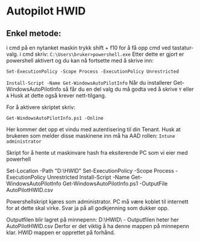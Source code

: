 # Autopilot HWID

## Enkel metode:
i cmd på en nytanket maskin trykk shift + f10 for å få opp cmd ved tastatur-valg. 
i cmd skriv:
`C:\Users\bruker>powershell.exe`
Etter dette er gjort er powershell aktivert og du kan nå fortsette med å skrive inn:

`Set-ExecutionPolicy -Scope Process -ExecutionPolicy Unrestricted`

`Install-Script -Name Get-WindowsAutoPilotInfo`
Når du installerer Get-WindowsAutoPilotInfo så får du en del valg du må godta ved å skrive `Y` eller `A` Husk at dette også krever nett-tilgang.

For å aktivere skriptet skriv:

`Get-WindowsAutoPilotInfo.ps1 -Online`

Her kommer det opp et vindu med autentisering til din Tenant. Husk at brukeren som melder disse maskinene inn må ha AAD rollen: `Intune administrator`



Skript for å hente ut maskinvare hash fra eksiterende PC som vi eier med powerhell
 
Set-Location -Path "D:\HWID"
Set-ExecutionPolicy -Scope Process -ExecutionPolicy Unrestricted
Install-Script -Name Get-WindowsAutoPilotInfo
Get-WindowsAutoPilotInfo.ps1 -OutputFile AutoPilotHWID.csv
 
Powershellskript kjøres som administrator. PC må være koblet til internett for at dette skal virke. 
Svar ja på all godkjenning som dukker opp.
 
Outputfilen blir lagret på minnepenn: D:\HWID\  - Outputfilen heter her AutoPilotHWID.csv
Derfor er det viktig å ha denne mappen på minnepenn klar. HWID mappen er opprettet på forhånd.
